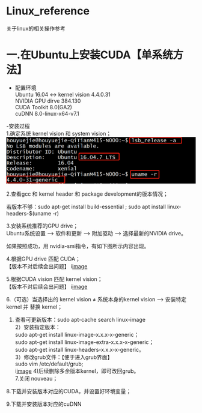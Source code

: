# Linux_reference
关于linux的相关操作参考

# 一.在Ubuntu上安装CUDA【单系统方法】
- 配置环境  
Ubuntu 16.04 <-> kernel vision 4.4.0.31  
NVIDIA GPU dirve 384.130  
CUDA Toolkit 8.0(GA2)  
cuDNN 8.0-linux-x64-v7.1  
  
-安装过程  
1.确定系统 kernel vision 和 system vision；  
![image](https://github.com/HouYueJie/Linux_reference/blob/master/CUDA_IMG/1.png)    
  
2.查看gcc 和 kernel header 和 package development的版本情况；  
  
  若版本不够：sudo apt-get install build-essential ; sudo apt install linux-headers-$(uname -r)  
  
3.安装系统推荐的GPU drive；  
  Ubuntu系统设置 --> 软件和更新 --> 附加驱动 --> 选择最新的NVIDIA drive。  
  
  如果按照成功，用 nvidia-smi指令，有如下图所示内容出现。
  
  
4.根据GPU drive 匹配 CUDA；  
【版本不对后续会出问题】
i[image]()  
  
5.根据CUDA vision 匹配 kernel vision；  
【版本不对后续会出问题】
i[image]()  
  
  
6.（可选）当选择出的 kernel vision ≠ 系统本身的kernel vision  --> 安装特定kernel 并 替换 kernel；  
  1) 查看可更新版本：sudo apt-cache search linux-image    
  2）安装指定版本：  
    sudo apt-get install linux-image-x.x.x-x-generic；  
    sudo apt-get install linux-image-extra-x.x.x-x-generic；   
    sudo apt-get install linux-headers-x.x.x-x-generic。  
  3）修改grub文件：【便于进入grub界面】  
    sudo vim /etc/default/grub;  
    i[image]()
  4)后续删除多余版本kernel，即可改回grub。    
7.关闭 nouveau；  
  
8.下载并安装版本对应的CUDA，并设置好环境变量；  
  
9.下载并安装版本对应的cuDNN
